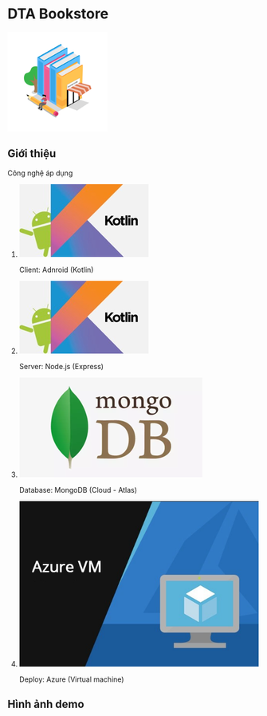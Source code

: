 # DTA Bookstore

<img height="200px" width="200px" src="https://raw.githubusercontent.com/nguyentranhaduc/dta-bookstore/main/images/splash_screen_logo.png" />

## Giới thiệu

<p>Công nghệ áp dụng</p>
<ol>
  <li>
    <img src="https://raw.githubusercontent.com/nguyentranhaduc/dta-bookstore/main/images/android_kotlin.jpg" />
    <p>Client: Adnroid (Kotlin)</p>
  </li>

  <li>
    <img src="https://raw.githubusercontent.com/nguyentranhaduc/dta-bookstore/main/images/android_kotlin.jpg" />
    <p>Server: Node.js (Express)</p>
  </li>

  <li>
    <img src="https://raw.githubusercontent.com/nguyentranhaduc/dta-bookstore/main/images/mongodb.png" />
    <p>Database: MongoDB (Cloud - Atlas)</p>
  </li>

  <li>
    <img src="https://raw.githubusercontent.com/nguyentranhaduc/dta-bookstore/main/images/azure-vm.png" />
    <p>Deploy: Azure (Virtual machine)</p>
  </li>
</ol>

## Hình ảnh demo
